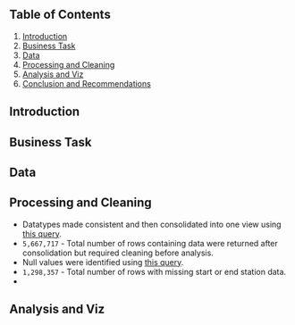 ## Table of Contents

1. [Introduction](README.md#introduction)
2. [Business Task](README.md#business-task)
3. [Data](README.md#data)
4. [Processing and Cleaning](README.md#processing-and-cleaning)
5. [Analysis and Viz](README.md#analysis-and-viz)
6. [Conclusion and Recommendations](README.md#conclusions)

## Introduction

## Business Task

## Data

## Processing and Cleaning
* Datatypes made consistent and then consolidated into one view using [this query](uncleaned_compile.sql).
* `5,667,717` - Total number of rows containing data were returned after consolidation but required cleaning before analysis.
* Null values were identified using [this query](null_values.sql).
* `1,298,357` - Total number of rows with missing start or end station data.
* 
## Analysis and Viz
